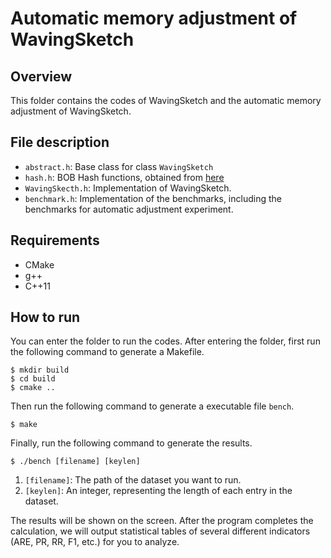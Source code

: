# Automatic memory adjustment of WavingSketch

## Overview

This folder contains the codes of WavingSketch and the automatic memory adjustment of WavingSketch. 


## File description

- `abstract.h`: Base class for class `WavingSketch`
- `hash.h`: BOB Hash functions, obtained from [here](http://burtleburtle.net/bob/hash/evahash.html)
- `WavingSkecth.h`: Implementation of WavingSketch.
- `benchmark.h`: Implementation of the benchmarks, including the benchmarks for automatic adjustment experiment.

## Requirements

- CMake
- g++
- C++11

## How to run

You can enter the folder to run the codes. 
After entering the folder, first run the following command to generate a Makefile. 
```
$ mkdir build
$ cd build
$ cmake ..
```

Then run the following command to generate a executable file `bench`.  
```
$ make
```

Finally, run the following command to generate the results. 
```
$ ./bench [filename] [keylen]
```
1. `[filename]`: The path of the dataset you want to run. 
2. `[keylen]`: An integer, representing the length of each entry in the dataset.


The results will be shown on the screen. After the program completes the calculation, we will output statistical tables of several different indicators (ARE, PR, RR, F1, etc.) for you to analyze.

